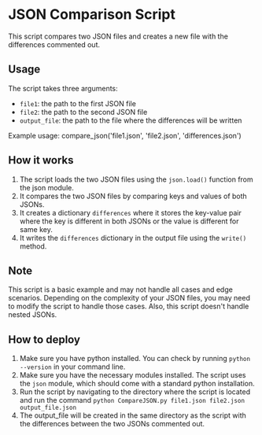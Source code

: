 # JSON Comparison Script

This script compares two JSON files and creates a new file with the differences commented out.

## Usage

The script takes three arguments:

- `file1`: the path to the first JSON file
- `file2`: the path to the second JSON file
- `output_file`: the path to the file where the differences will be written

Example usage:
compare_json('file1.json', 'file2.json', 'differences.json')


## How it works
1. The script loads the two JSON files using the `json.load()` function from the json module.
2. It compares the two JSON files by comparing keys and values of both JSONs.
3. It creates a dictionary `differences` where it stores the key-value pair where the key is different in both JSONs or the value is different for same key.
4. It writes the `differences` dictionary in the output file using the `write()` method.

## Note

This script is a basic example and may not handle all cases and edge scenarios. Depending on the complexity of your JSON files, you may need to modify the script to handle those cases. Also, this script doesn't handle nested JSONs.

## How to deploy

1. Make sure you have python installed. You can check by running `python --version` in your command line.
2. Make sure you have the necessary modules installed. The script uses the `json` module, which should come with a standard python installation.
3. Run the script by navigating to the directory where the script is located and run the command `python CompareJSON.py file1.json file2.json output_file.json`
4. The output_file will be created in the same directory as the script with the differences between the two JSONs commented out.
